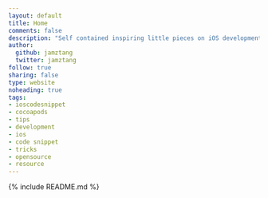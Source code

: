 ```yaml
--- 
layout: default
title: Home
comments: false
description: "Self contained inspiring little pieces on iOS development. Now available on ioscodesnippet Cocoapods repo."
author: 
  github: jamztang
  twitter: jamztang
follow: true
sharing: false
type: website
noheading: true
tags:
- ioscodesnippet
- cocoapods
- tips
- development
- ios
- code snippet
- tricks
- opensource
- resource
---
```


{% include README.md %}

